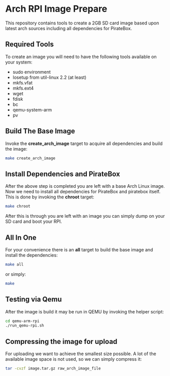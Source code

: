 # Arch RPI Image Prepare
This repository contains tools to create a 2GB SD card image based upon latest arch sources including all dependencies for PirateBox.

## Required Tools
To create an image you will need to have the following tools available on your system:
* sudo environment
* losetup from util-linux 2.2  (at least)
* mkfs.vfat
* mkfs.ext4
* wget
* fdisk
* bc
* qemu-system-arm
* pv

## Build The Base Image
Invoke the **create_arch_image** target to acquire all dependencies and build the image:
```Bash
make create_arch_image
```

## Install Dependencies and PirateBox
After the above step is completed you are left with a base Arch Linux image. Now we need to install all dependencies for PirateBox and piratebox itself. This is done by invoking the **chroot** target:
```Bash
make chroot
```

After this is through you are left with an image you can simply dump on your SD card and boot your RPI.


## All In One
For your convenience there is an **all** target to build the base image and install the dependencies:
```Bash
make all
```
or simply:
```Bash
make
```

## Testing via Qemu
After the image is build it may be run in QEMU by invoking the helper script:
```Bash
cd qemu-arm-rpi
./run_qemu-rpi.sh
```

## Compressing the image for upload
For uploading we want to achieve the smallest size possible. A lot of the available image space is not used, so we can simply compress it:
```Bash
tar -cvzf image.tar.gz raw_arch_image_file
```
